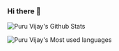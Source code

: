 ### Hi there 👋

![Puru Vijay's Github Stats](https://github-readme-stats.vercel.app/api?username=PuruVJ&show_icons=true&count_private=true&theme=gotham&hide_border=false)

![Puru Vijay's Most used languages](https://github-readme-stats.vercel.app/api/top-langs?username=puruvj&show_icons=true&count_private=true&theme=gotham)

<!--
**PuruVJ/PuruVJ** is a ✨ _special_ ✨ repository because its `README.md` (this file) appears on your GitHub profile.

Here are some ideas to get you started:

- 🔭 I’m currently working on ...
- 🌱 I’m currently learning ...
- 👯 I’m looking to collaborate on ...
- 🤔 I’m looking for help with ...
- 💬 Ask me about ...
- 📫 How to reach me: ...
- 😄 Pronouns: ...
- ⚡ Fun fact: ...
-->

